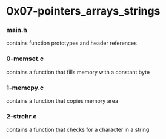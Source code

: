 # 0x07-pointers_arrays_strings

### main.h
contains function prototypes and
header references

### 0-memset.c
contains a function that fills memory
with a constant byte

### 1-memcpy.c
contains a function that copies memory
area

### 2-strchr.c
contains a function that checks for a
character in a string
